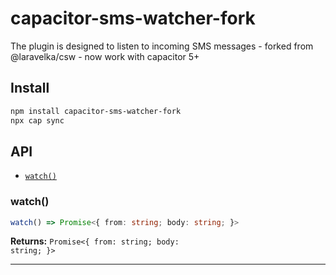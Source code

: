 # capacitor-sms-watcher-fork

The plugin is designed to listen to incoming SMS messages - forked from @laravelka/csw - now work with capacitor 5+

## Install

```bash
npm install capacitor-sms-watcher-fork
npx cap sync
```

## API

<docgen-index>

* [`watch()`](#watch)

</docgen-index>

<docgen-api>
<!--Update the source file JSDoc comments and rerun docgen to update the docs below-->

### watch()

```typescript
watch() => Promise<{ from: string; body: string; }>
```

**Returns:** <code>Promise&lt;{ from: string; body: string; }&gt;</code>

--------------------

</docgen-api>